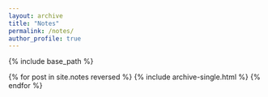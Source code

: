 ```yaml
---
layout: archive
title: "Notes"
permalink: /notes/
author_profile: true
---
```



{% include base_path %}

{% for post in site.notes reversed %}
  {% include archive-single.html %}
{% endfor %}